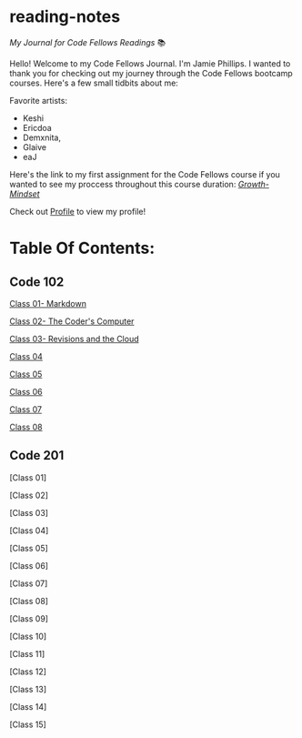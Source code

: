 # reading-notes

*My Journal for Code Fellows Readings* 📚


Hello! Welcome to my Code Fellows Journal. I'm Jamie Phillips. I wanted to thank you for checking out my journey through the Code Fellows bootcamp courses. Here's a few small tidbits about me:

Favorite artists:
- Keshi
- Ericdoa
- Demxnita,
- Glaive 
- eaJ
  
Here's the link to my first assignment for the Code Fellows course if you wanted to see my proccess throughout this course duration: *[Growth-Mindset](https://jamiephillips212.github.io/reading-notes/growth-mindset)*

Check out [Profile](https://github.com/jamiephillips212/) to view my profile!
  
# Table Of Contents:

## Code 102

[Class 01- Markdown](https://jamiephillips212.github.io/reading-notes/markdown)

[Class 02- The Coder's Computer](https://jamiephillips212.github.io/reading-notes/the-coders-computer)

[Class 03- Revisions and the Cloud](https://jamiephillips212.github.io/reading-notes/revisions-and-the-cloud)

[Class 04](https://jamiephillips212.github.io/reading-notes/class04)

[Class 05](https://jamiephillips212.github.io/reading-notes/class05)

[Class 06](https://jamiephillips212.github.io/reading-notes/class06)

[Class 07](https://jamiephillips212.github.io/reading-notes/class07)

[Class 08](https://jamiephillips212.github.io/reading-notes/class08)

## Code 201

[Class 01]

[Class 02]

[Class 03]

[Class 04]

[Class 05]

[Class 06]

[Class 07]

[Class 08]

[Class 09]

[Class 10]

[Class 11]

[Class 12]

[Class 13]

[Class 14]

[Class 15]
